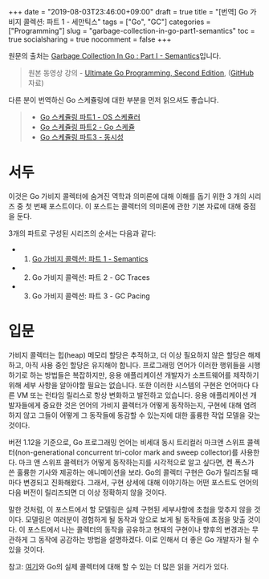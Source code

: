 
+++
date          = "2019-08-03T23:46:00+09:00"
draft         = true
title         = "[번역] Go 가비지 콜렉션: 파트 1 - 세만틱스"
tags          = ["Go", "GC"]
categories    = ["Programming"]
slug          = "garbage-collection-in-go-part1-semantics"
toc           = true
socialsharing = true
nocomment     = false
+++

원문의 출처는 [Garbage Collection In Go : Part I - Semantics](https://www.ardanlabs.com/blog/2018/12/garbage-collection-in-go-part1-semantics.html)입니다. 
> 
> 원본 동영상 강의 - [Ultimate Go Programming, Second Edition](https://learning.oreilly.com/videos/ultimate-go-programming/9780135261651), ([GitHub](https://github.com/ardanlabs/gotraining/tree/master/topics/go/language/pointers) 자료)

다른 분이 번역하신 Go 스케쥴링에 대한 부분을 먼저 읽으셔도 좋습니다.
 
> - [Go 스케쥴링 파트1 - OS 스케쥴러](https://marsettler.com/2018/10/02/scheduling-in-go-part1.html)
> - [Go 스케쥴링 파트2 - Go 스케쥴](https://marsettler.com/2018/10/03/scheduling-in-go-part2.html)
> - [Go 스케쥴링 파트3 - 동시성](https://marsettler.com/2018/12/08/scheduling-in-go-part3.html)


# 서두

이것은 Go 가비지 콜렉터에 숨겨진 역학과 의미론에 대해 이해를 돕기 위한 3 개의 시리즈 중 첫 번째 포스트이다.
이 포스트는 콜렉터의 의미론에 관한 기본 자료에 대해 중점을 둔다.

3개의 파트로 구성된 시리즈의 순서는 다음과 같다:

- 1) [Go 가비지 콜렉션: 파트 1 - Semantics](garbage-collection-in-go-part1-semantics)
- 2) Go 가비지 콜렉션: 파트 2 - GC Traces
- 3) Go 가비지 콜렉션: 파트 3 - GC Pacing

# 입문

가비지 콜렉터는 힙(heap) 메모리 할당은 추적하고, 더 이상 필요하지 않은 할당은 해제하고, 아직 사용 중인 할당은 유지해야 합니다. 프로그래밍 언어가 이러한 행위들을 시행하기로 하는 방법들은 복잡하지만, 응용 애플리케이션 개발자가 소프트웨어를 제작하기 위해 세부 사항을 알아야할 필요는 없습니다. 또한 이러한 시스템의 구현은 언어마다 다른 VM 또는 런타임 릴리스로 항상 변화하고 발전하고 있습니다. 응용 애플리케이션 개발자들에게 중요한 것은 언어의 가비지 콜렉터가 어떻게 동작하는지, 구현에 대해 염려하지 않고 그들이 어떻게 그 동작들에 동감할 수 있는지에 대한 훌륭한 작업 모델을 갖는 것이다. 

버전 1.12을 기준으로, Go 프로그래밍 언어는 비세대 동시 트리컬러 마크앤 스위프 콜렉터(non-generational concurrent tri-color mark and sweep collector)를 사용한다. 마크 앤 스위프 콜렉터가 어떻게 동작하는지를 시각적으로 알고 싶다면, 켄 폭스가 쓴 훌륭한 기사와 제공하는 애니메이션을 보라. Go의 콜렉터 구현은 Go가 릴리즈될 때마다 변경되고 진화해왔다. 그래서, 구현 상세에 대해 이야기하는 어떤 포스트도 언어의 다음 버전이 릴리즈되면 더 이상 정확하지 않을 것이다.

말한 것처럼, 이 포스트에서 할 모델링은 실제 구현된 세부사항에 초첨을 맞추지 않을 것이다. 모델링은 여러분이 경험하게 될 동작과 앞으로 보게 될 동작들에 초점을 맞출 것이다. 이 포스트에서 나는 콜렉터의 동작을 공유하고 현재의 구현이나 향후의 변경과는 무관하게 그 동작에 공감하는 방법을 설명하겠다. 이로 인해서 더 좋은 Go 개발자가 될 수 있을 것이다.

참고: [여기](https://github.com/ardanlabs/gotraining/tree/master/reading#garbage-collection)와 Go의 실제 콜렉터에 대해 할 수 있는 더 많은 읽을 거리가 있다.  